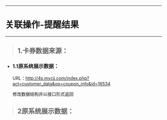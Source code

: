 
---

# 关联操作-提醒结果

---

> ## 1.卡券数据来源：  

- ### 1.1原系统展示数据：
    URL：http://4s.mycjj.com/index.php?act=customer_data&op=coupon_info&id=16534  

    修改数据结构并以接口形式返回


> ## 2原系统展示数据：  


